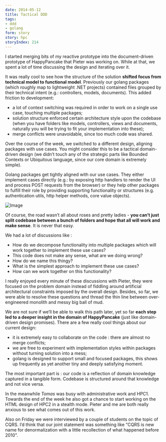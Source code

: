```yaml
---
date: 2014-05-12
title: Tactical DDD
tags:
- ddd
- golang
form: story
story: hpc
storyIndex: 214
---
```



I started merging bits of my reactive prototype into the
document-driven prototype of HappyPancake that Pieter was working
on. While at that, we spent a lot of time discussing the design and
iterating over it.

It was really cool to see how the structure of the solution **shifted
focus from technical model to functional model**. Previously our
golang packages (which roughly map to lightweight .NET projects)
contained files grouped by their technical intent (e.g.: controllers,
models, documents). This added friction to development:

* a lot of context switching was required in order to work on a single
  use case, touching multiple packages;
* solution structure enforced certain architecture style upon the
  codebase (when you have folders like models, controllers, views and
  documents, naturally you will be trying to fit your implementation
  into these);
* merge conflicts were unavoidable, since too much code was shared.

Over the course of the week, we switched to a different design,
aligning packages with use cases. You might consider this to be a
tactical domain-driven design (we didn’t touch any of the strategic
parts like Bounded Contexts or Ubiquitous language, since our core
domain is extremely simple).

Golang packages get tightly aligned with our use cases. They either
implement cases directly (e.g.: by exposing http handlers to render
the UI and process POST requests from the browser) or they help other
packages to fulfill their role by providing supporting functionality
or structures (e.g. authentication utils, http helper methods, core
value objects).

![Image](/images/Screenshot-2014-05-12-10.50.37.png)

Of course, the road wasn’t all about roses and pretty ladies -
**you can’t just split codebase between a bunch of folders and hope
that all will work and make sense**. It is never that easy.

We had a lot of discussions like :

* How do we decompose functionality into multiple packages which will
    work together to implement these use cases?
* This code does not make any sense, what are we doing wrong?
* How do we name this thingy?
* What is the simplest approach to implement these use cases?
* How can we work together on this functionality?

I really enjoyed every minute of these discussions with
Pieter, they were focused on the problem domain instead of fiddling
around artificial architectural constraints imposed by the overall
design. Besides, so far, we were able to resolve these questions and
thread the thin line between over-engineered monolith and messy big
ball of mud.

We are not sure if we’ll be able to walk this path later, yet so far
**each step led to a deeper insight in the domain of HappyPancake**
(just like domain-driven design promises).
There are a few really cool things about our current design:

* it is extremely easy to collaborate on the code : there are almost
    no merge conflicts;
* we are free to experiment with implementation styles within packages
    without turning solution into a mess;
* golang is designed to support small and focused packages, this shows
    up frequently as yet another tiny and deeply satisfying moment.

The most important part is : our code is a reflection of domain
knowledge captured in a tangible form. Codebase is structured around
that knowledge and not vice versa.

In the meanwhile _Tomas_ was busy with administrative work and
HPC1. Towards the end of the week he also got a chance to start
working on the HTML design of HPC2 in a stealth mode. Pieter and me
are both really anxious to see what comes out of this work.

Also on Friday we were interviewed by a couple of students on the
topic of CQRS. I’d think that our joint statement was something like
“CQRS is new name for denormalization with a little recollection of
what happened before 2010”.
